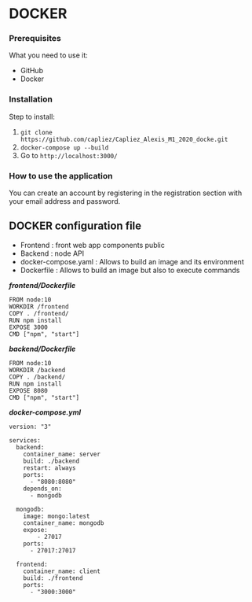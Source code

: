 # DOCKER

### Prerequisites

What you need to use it:
  * GitHub
  * Docker

### Installation

Step to install:
  1. ``` git clone https://github.com/capliez/Capliez_Alexis_M1_2020_docke.git ```
  2. ``` docker-compose up --build ```
  3. Go to ``` http://localhost:3000/ ```

### How to use the application

You can create an account by registering in the registration section with your email address and password.

## DOCKER configuration file

- Frontend : front web app components public 
- Backend : node API 
- docker-compose.yaml : Allows to build an image and its environment
- Dockerfile : Allows to build an image but also to execute commands

***frontend/Dockerfile***
````
FROM node:10
WORKDIR /frontend
COPY . /frontend/
RUN npm install
EXPOSE 3000
CMD ["npm", "start"]
````


***backend/Dockerfile***
````
FROM node:10
WORKDIR /backend
COPY . /backend/
RUN npm install
EXPOSE 8080
CMD ["npm", "start"]
````

***docker-compose.yml***
````
version: "3"

services:
  backend:
    container_name: server
    build: ./backend
    restart: always
    ports:
      - "8080:8080"
    depends_on:
      - mongodb
      
  mongodb:
    image: mongo:latest
    container_name: mongodb
    expose: 
        - 27017
    ports:
      - 27017:27017

  frontend:
    container_name: client
    build: ./frontend
    ports:
      - "3000:3000"
````

 
 

